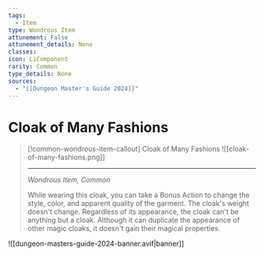 ```yaml
---
tags:
  - Item
type: Wondrous Item
attunement: False
attunement_details: None
classes:
icon: LiComponent
rarity: Common
type_details: None
sources: 
  - "[[Dungeon Master's Guide 2024]]"
---
```

# Cloak of Many Fashions
>[!common-wondrous-item-callout] Cloak of Many Fashions
>![[cloak-of-many-fashions.png]]
>
>- - -
>_Wondrous Item, Common_
>
>While wearing this cloak, you can take a Bonus Action to change the style, color, and apparent quality of the garment. The cloak's weight doesn't change. Regardless of its appearance, the cloak can't be anything but a cloak. Although it can duplicate the appearance of other magic cloaks, it doesn't gain their magical properties.
>


![[dungeon-masters-guide-2024-banner.avif|banner]]